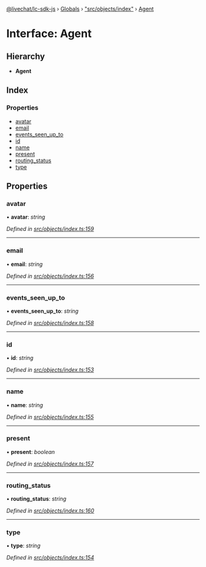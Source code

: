 [@livechat/lc-sdk-js](../README.md) › [Globals](../globals.md) › ["src/objects/index"](../modules/_src_objects_index_.md) › [Agent](_src_objects_index_.agent.md)

# Interface: Agent

## Hierarchy

* **Agent**

## Index

### Properties

* [avatar](_src_objects_index_.agent.md#avatar)
* [email](_src_objects_index_.agent.md#email)
* [events_seen_up_to](_src_objects_index_.agent.md#events_seen_up_to)
* [id](_src_objects_index_.agent.md#id)
* [name](_src_objects_index_.agent.md#name)
* [present](_src_objects_index_.agent.md#present)
* [routing_status](_src_objects_index_.agent.md#routing_status)
* [type](_src_objects_index_.agent.md#type)

## Properties

###  avatar

• **avatar**: *string*

*Defined in [src/objects/index.ts:159](https://github.com/livechat/lc-sdk-js/blob/ce4846a/src/objects/index.ts#L159)*

___

###  email

• **email**: *string*

*Defined in [src/objects/index.ts:156](https://github.com/livechat/lc-sdk-js/blob/ce4846a/src/objects/index.ts#L156)*

___

###  events_seen_up_to

• **events_seen_up_to**: *string*

*Defined in [src/objects/index.ts:158](https://github.com/livechat/lc-sdk-js/blob/ce4846a/src/objects/index.ts#L158)*

___

###  id

• **id**: *string*

*Defined in [src/objects/index.ts:153](https://github.com/livechat/lc-sdk-js/blob/ce4846a/src/objects/index.ts#L153)*

___

###  name

• **name**: *string*

*Defined in [src/objects/index.ts:155](https://github.com/livechat/lc-sdk-js/blob/ce4846a/src/objects/index.ts#L155)*

___

###  present

• **present**: *boolean*

*Defined in [src/objects/index.ts:157](https://github.com/livechat/lc-sdk-js/blob/ce4846a/src/objects/index.ts#L157)*

___

###  routing_status

• **routing_status**: *string*

*Defined in [src/objects/index.ts:160](https://github.com/livechat/lc-sdk-js/blob/ce4846a/src/objects/index.ts#L160)*

___

###  type

• **type**: *string*

*Defined in [src/objects/index.ts:154](https://github.com/livechat/lc-sdk-js/blob/ce4846a/src/objects/index.ts#L154)*
